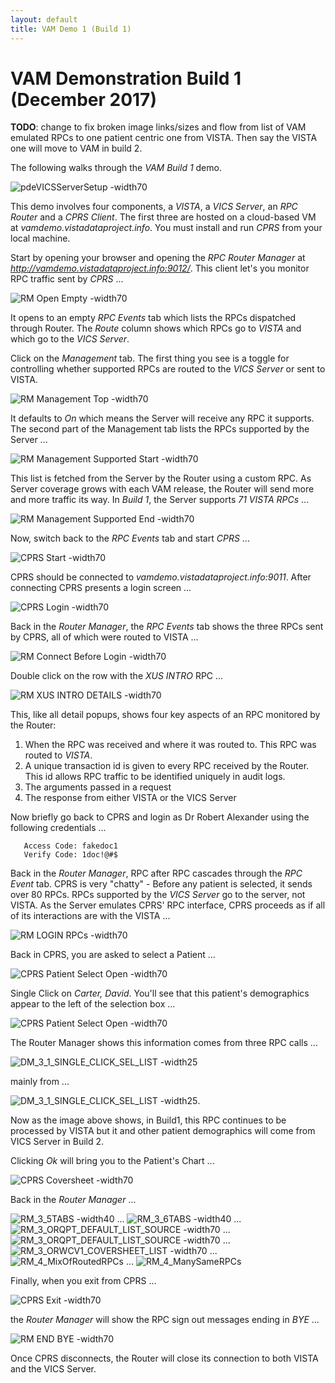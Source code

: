 ```yaml
---
layout: default
title: VAM Demo 1 (Build 1)
---
```


# VAM Demonstration Build 1 (December 2017)

__TODO__: change to fix broken image links/sizes and flow from list of VAM emulated RPCs to one patient centric one from VISTA. Then say the VISTA one will move to VAM in build 2.

The following walks through the _VAM Build 1_ demo. 

![pdeVICSServerSetup -width70](images/pdeVICSServer.png)

This demo involves four components, a _VISTA_, a _VICS Server_, an _RPC Router_ and a _CPRS Client_. The first three are hosted on a cloud-based VM at _vamdemo.vistadataproject.info_. You must install and run _CPRS_ from your local machine.

Start by opening your browser and opening the _RPC Router Manager_ at _http://vamdemo.vistadataproject.info:9012/_. This client let's you monitor RPC traffic sent by _CPRS_ ...

![RM Open Empty -width70](images/RM_1_OpenEmpty.png)

It opens to an empty _RPC Events_ tab which lists the RPCs dispatched through Router. The _Route_ column shows which RPCs go to _VISTA_ and which go to the _VICS Server_. 

Click on the _Management_ tab. The first thing you see is a toggle for controlling whether supported RPCs are routed to the _VICS Server_ or sent to VISTA. 

![RM Management Top -width70](images/RM_1_MgmtTop.png)

It defaults to _On_ which means the Server will receive any RPC it supports. The second part of the Management tab lists the RPCs supported by the Server ...

![RM Management Supported Start -width70](images/RM_1_MgmtSupStart.png)

This list is fetched from the Server by the Router using a custom RPC. As Server coverage grows with each VAM release, the Router will send more and more traffic its way. In _Build 1_, the Server supports _71 VISTA RPCs_ ...

![RM Management Supported End -width70](images/RM_1_MgmtSupEnd.png)

Now, switch back to the _RPC Events_ tab and start _CPRS_ ...

![CPRS Start -width70](images/CPRS_Start.png)

CPRS should be connected to _vamdemo.vistadataproject.info:9011_. After connecting CPRS presents a login screen ...

![CPRS Login -width70](images/CPRS_Login.png)

Back in the _Router Manager_, the _RPC Events_ tab shows the three RPCs sent by CPRS, all of which were routed to VISTA ...

![RM Connect Before Login -width70](images/RM_2_ConnectBeforeLogin.png)

Double click on the row with the _XUS INTRO_ RPC ...

![RM XUS INTRO DETAILS -width70](images/RM_2_XUS_INTRO_DETAILS.png)

This, like all detail popups, shows four key aspects of an RPC monitored by the Router:
  1. When the RPC was received and where it was routed to. This RPC was routed to _VISTA_.
  2. A unique transaction id is given to every RPC received by the Router. This id allows RPC traffic to be identified uniquely in audit logs.
  3. The arguments passed in a request
  4. The response from either VISTA or the VICS Server 

Now briefly go back to CPRS and login as Dr Robert Alexander using the following credentials ...

```
   Access Code: fakedoc1
   Verify Code: 1doc!@#$
```

Back in the _Router Manager_, RPC after RPC cascades through the _RPC Event_ tab. CPRS is very "chatty" - Before any patient is selected, it sends over 80 RPCs. RPCs supported by the _VICS Server_ go to the server, not VISTA. As the Server emulates CPRS' RPC interface, CPRS proceeds as if all of its interactions are with the VISTA ...

![RM LOGIN RPCs -width70](images/RM_3_LoginRPCs.png)

Back in CPRS, you are asked to select a Patient ...

![CPRS Patient Select Open -width70](images/CPRS_PSEL_Open.png)

Single Click on _Carter, David_. You'll see that this patient's demographics appear to the left of the selection box ...

![CPRS Patient Select Open -width70](images/CPRS_PSEL_See_Demos.png)

The Router Manager shows this information comes from three RPC calls ...

![DM_3_1_SINGLE_CLICK_SEL_LIST -width25](images/DM_3_1_SINGLE_CLICK_SEL_LIST.png)

mainly from ...

![DM_3_1_SINGLE_CLICK_SEL_LIST -width25](images/DM_3_1_ORWPT_ID_INFO.png).

Now as the image above shows, in Build1, this RPC continues to be processed by VISTA but it and other patient demographics will come from VICS Server in Build 2.

Clicking _Ok_ will bring you to the Patient's Chart ...

![CPRS Coversheet -width70](images/CPRS_Coversheet.png)

Back in the _Router Manager_ ...

![RM_3_5TABS -width40](images/RM_3_5TABS.png)
...
![RM_3_6TABS -width40](images/RM_3_6TABS.png)
...
![RM_3_ORQPT_DEFAULT_LIST_SOURCE -width70](images/RM_3_ORQPT_DEFAULT_LIST_SOURCE.png)
...
![RM_3_ORQPT_DEFAULT_LIST_SOURCE -width70](images/RM_3_XUS_GET_USER_INFO.png)
...
![RM_3_ORWCV1_COVERSHEET_LIST -width70](images/RM_3_ORWCV1_COVERSHEET_LIST.png)
...
![RM_4_MixOfRoutedRPCs](images/RM_4_MixOfRoutedRPCs.png)
...
![RM_4_ManySameRPCs](images/RM_4_ManySameRPCs.png)

Finally, when you exit from CPRS ...

![CPRS Exit -width70](images/CPRS_Exit.png)

the _Router Manager_ will show the RPC sign out messages ending in _BYE_ ...

![RM END BYE -width70](images/RM_END_BYE.png)

Once CPRS disconnects, the Router will close its connection to both VISTA and the VICS Server.

